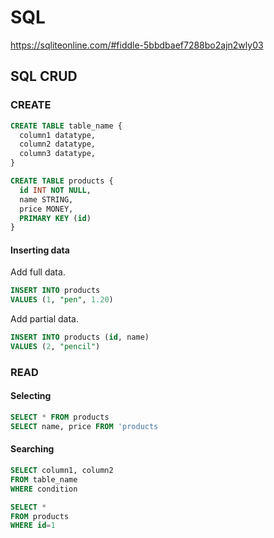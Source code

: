# SQL

<https://sqliteonline.com/#fiddle-5bbdbaef7288bo2ajn2wly03>

## SQL CRUD

### CREATE

```sql
CREATE TABLE table_name {
  column1 datatype,
  column2 datatype,
  column3 datatype,
}
```

```sql
CREATE TABLE products {
  id INT NOT NULL,
  name STRING,
  price MONEY,
  PRIMARY KEY (id)
}
```

#### Inserting data

Add full data.

```sql
INSERT INTO products
VALUES (1, "pen", 1.20)
```

Add partial data.

```sql
INSERT INTO products (id, name)
VALUES (2, "pencil")
```

### READ

#### Selecting

```sql
SELECT * FROM products
SELECT name, price FROM 'products
```

#### Searching

```sql
SELECT column1, column2
FROM table_name
WHERE condition
```

```sql
SELECT *
FROM products
WHERE id=1
```
